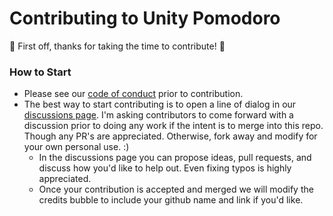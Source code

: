 # Contributing to Unity Pomodoro
🎉 First off, thanks for taking the time to contribute! 🎉

### How to Start
- Please see our [code of conduct](/CODE_OF_CONDUCT.md) prior to contribution.
- The best way to start contributing is to open a line of dialog in our [discussions page](https://github.com/adrian-miasik/unity-pomodoro/discussions). I'm asking contributors to come forward with a discussion prior to doing any work if the intent is to merge into this repo. Though any PR's are appreciated. Otherwise, fork away and modify for your own personal use. :)
  - In the discussions page you can propose ideas, pull requests, and discuss how you'd like to help out. Even fixing typos is highly appreciated.
  - Once your contribution is accepted and merged we will modify the credits bubble to include your github name and link if you'd like.
